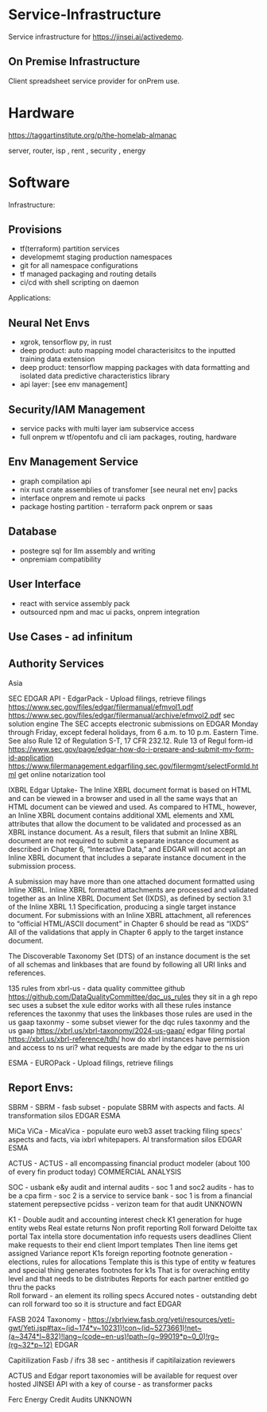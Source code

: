 # Service-Infrastructure



Service infrastructure for  https://jinsei.ai/activedemo.


## On Premise Infrastructure 

Client spreadsheet service provider for onPrem use. 

# Hardware

https://taggartinstitute.org/p/the-homelab-almanac

server, router, isp , rent , security  , energy 

# Software

Infrastructure:

## Provisions 

- tf(terraform) partition services 
- developmemt staging production namespaces
- git for all namespace configurations
- tf managed packaging and routing details
- ci/cd with shell scripting on daemon 

Applications:

## Neural Net Envs
- xgrok, tensorflow py, in rust
- deep product: auto mapping model characterisitcs to the inputted training data extension
- deep product: tensorflow mapping packages with data formatting and isolated data predictive characteristics library
- api layer: [see env management]

## Security/IAM Management 
- service packs with multi layer iam subservice access 
- full onprem w tf/opentofu and cli iam packages, routing, hardware


## Env Management Service
- graph compilation api  
- nix rust crate assemblies of transfomer [see neural net env] packs
- interface onprem and remote ui packs
- package hosting partition - terraform pack onprem or saas

## Database
- postegre sql for llm assembly and writing
- onpremiam compatibility 

## User Interface
- react with service assembly pack 
- outsourced npm and mac ui packs, onprem integration

## Use Cases - ad infinitum

## Authority Services

Asia

SEC EDGAR API - EdgarPack - Upload filings, retrieve filings
https://www.sec.gov/files/edgar/filermanual/efmvol1.pdf
https://www.sec.gov/files/edgar/filermanual/archive/efmvol2.pdf
sec solution engine
The SEC accepts electronic submissions on EDGAR Monday through Friday, except federal holidays, from 6 a.m. to 10 p.m. Eastern Time. See also Rule 12 of Regulation S-T, 17 CFR 232.12. Rule 13 of Regul
form-id 
https://www.sec.gov/page/edgar-how-do-i-prepare-and-submit-my-form-id-application
 https://www.filermanagement.edgarfiling.sec.gov/filermgmt/selectFormId.html
get online notarization tool

IXBRL Edgar Uptake- The Inline XBRL document format is based on HTML and can be viewed in a browser and used in all the same ways that an HTML document can be viewed and used. As compared to HTML, however, an Inline XBRL document contains additional XML elements and XML attributes that allow the document to be validated and processed as an XBRL instance document. As a result, filers that submit an Inline XBRL document are not required to submit a separate instance document as described in Chapter 6, “Interactive Data,” and EDGAR will not accept an Inline XBRL document that includes a separate instance document in the submission process.

A submission may have more than one attached document formatted using Inline XBRL. Inline XBRL formatted attachments are processed and validated together as an Inline XBRL Document Set (IXDS), as defined by section 3.1 of the Inline XBRL 1.1 Specification, producing a single target instance document. For submissions with an Inline XBRL attachment, all references to “official HTML/ASCII document” in Chapter 6 should be read as “IXDS” All of the validations that apply in Chapter 6 apply to the target instance document.

The Discoverable Taxonomy Set (DTS) of an instance document is the set of all schemas and linkbases that are found by following all URI links and references.

135 rules from xbrl-us  - data quality committee github https://github.com/DataQualityCommittee/dqc_us_rules
they sit in a gh repo sec uses a subset 
the xule editor works with all these rules 
instance references the taxonmy that uses the linkbases 
those rules are used in the us gaap taxonmy - some subset 
viewer for the dqc rules taxonmy and the us gaap https://xbrl.us/xbrl-taxonomy/2024-us-gaap/
edgar filing portal 
https://xbrl.us/xbrl-reference/tdh/
how do xbrl instances have permission and access to ns uri? what requests are made by the edgar to the ns uri

ESMA - EUROPack - Upload filings, retrieve filings

## Report Envs:

SBRM - SBRM - fasb subset - populate SBRM with aspects and facts. AI transformation silos
EDGAR ESMA

MiCa ViCa  - MicaVica - populate euro web3 asset tracking filing specs' aspects and facts, via ixbrl whitepapers. AI transformation silos 
EDGAR ESMA

ACTUS - ACTUS - all encompassing financial product modeler (about 100 of every fin product today)
COMMERCIAL ANALYSIS 

SOC - usbank e&y audit and internal audits - soc 1 and soc2 audits - has to be a cpa firm - soc 2 is a service to service bank - soc 1 is from a financial statement perepsective 
pcidss - verizon team for that audit 
UNKNOWN

K1 - Double audit and accounting interest check 
K1 generation for huge entity webs
Real estate returns 
Non profit reporting 
Roll forward 
Deloitte tax portal 
Tax intella store documentation info requests users deadlines 
Client make requests to their end client 
Import templates 
Then line items get assigned 
Variance report 
K1s foreign reporting footnote generation - elections, rules for allocations
Template this is this type of entity w features and special thing generates footnotes for k1s 
That is for overaching entity level and that needs to be distributes 
Reports for each partner entitled go thru the packs  
Roll forward - an element its rolling specs 
Accured notes - outstanding debt can roll forward too so it is structure and fact 
EDGAR


FASB 2024 Taxonomy - https://xbrlview.fasb.org/yeti/resources/yeti-gwt/Yeti.jsp#tax~(id~174*v~10231)!con~(id~5273661)!net~(a~3474*l~832)!lang~(code~en-us)!path~(g~99019*p~0_0)!rg~(rg~32*p~12)
EDGAR

Capitilization Fasb / ifrs 38 sec - antithesis if capitilaization reviewers

ACTUS and Edgar report taxonomies will be available for request over hosted JINSEI API with a key of course - as transformer packs

Ferc Energy Credit Audits
UNKNOWN
